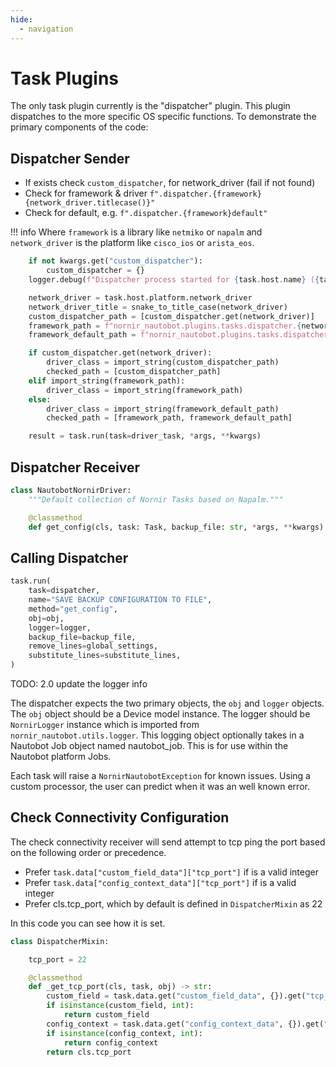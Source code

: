 ```yaml
---
hide:
  - navigation
---
```

# Task Plugins

The only task plugin currently is the "dispatcher" plugin. This plugin dispatches to the more specific OS specific functions. To demonstrate the primary components of the code:

## Dispatcher Sender

- If exists check `custom_dispatcher`, for network_driver (fail if not found)
- Check for framework & driver `f".dispatcher.{framework}{network_driver.titlecase()}"`
- Check for default, e.g. `f".dispatcher.{framework}default"`

!!! info
    Where `framework` is a library like `netmiko` or `napalm` and `network_driver` is the platform like `cisco_ios` or `arista_eos`.

```python
    if not kwargs.get("custom_dispatcher"):
        custom_dispatcher = {}
    logger.debug(f"Dispatcher process started for {task.host.name} ({task.host.platform.network_driver})")

    network_driver = task.host.platform.network_driver
    network_driver_title = snake_to_title_case(network_driver)
    custom_dispatcher_path = [custom_dispatcher.get(network_driver)]
    framework_path = f"nornir_nautobot.plugins.tasks.dispatcher.{network_driver}.{framework}{network_driver_title}"
    framework_default_path = f"nornir_nautobot.plugins.tasks.dispatcher.default.{framework}Default"

    if custom_dispatcher.get(network_driver):
        driver_class = import_string(custom_dispatcher_path)
        checked_path = [custom_dispatcher_path]
    elif import_string(framework_path):
        driver_class = import_string(framework_path)
    else:
        driver_class = import_string(framework_default_path)
        checked_path = [framework_path, framework_default_path]

    result = task.run(task=driver_task, *args, **kwargs)
```

## Dispatcher Receiver

```python
class NautobotNornirDriver:
    """Default collection of Nornir Tasks based on Napalm."""

    @classmethod
    def get_config(cls, task: Task, backup_file: str, *args, **kwargs) -> Result:
```

## Calling Dispatcher

```python
task.run(
    task=dispatcher,
    name="SAVE BACKUP CONFIGURATION TO FILE",
    method="get_config",
    obj=obj,
    logger=logger,
    backup_file=backup_file,
    remove_lines=global_settings,
    substitute_lines=substitute_lines,
)
```

TODO: 2.0 update the logger info

The dispatcher expects the two primary objects, the `obj` and `logger` objects. The `obj` object should be a Device model instance. The logger should be `NornirLogger` instance which is imported from `nornir_nautobot.utils.logger`. This logging object optionally takes in a Nautobot Job object named nautobot_job. This is for use within the Nautobot platform Jobs. 

Each task will raise a `NornirNautobotException` for known issues. Using a custom processor, the user can predict when it was an well known error.


## Check Connectivity Configuration

The check connectivity receiver will send attempt to tcp ping the port based on the following order or precedence.

- Prefer `task.data["custom_field_data"]["tcp_port"]` if is a valid integer
- Prefer `task.data["config_context_data"]["tcp_port"]` if is a valid integer
- Prefer cls.tcp_port, which by default is defined in `DispatcherMixin` as 22

In this code you can see how it is set.

```python
class DispatcherMixin:

    tcp_port = 22

    @classmethod
    def _get_tcp_port(cls, task, obj) -> str:
        custom_field = task.data.get("custom_field_data", {}).get("tcp_port")
        if isinstance(custom_field, int):
            return custom_field
        config_context = task.data.get("config_context_data", {}).get("tcp_port")
        if isinstance(config_context, int):
            return config_context
        return cls.tcp_port
```